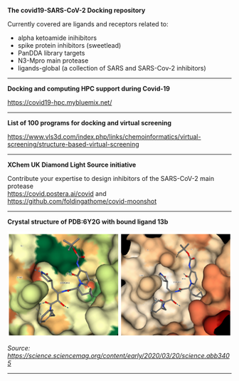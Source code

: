 <B>The covid19-SARS-CoV-2 Docking repository </B>

Currently covered are ligands and receptors related to:
* alpha ketoamide inihibitors
* spike protein inhibitors (sweetlead)
* PanDDA library targets
* N3-Mpro main protease
* ligands-global (a collection of SARS and SARS-Cov-2 inhibitors)
---

<B>Docking and computing HPC support during Covid-19 </B>
  
https://covid19-hpc.mybluemix.net/

---

<B>List of 100 programs for docking and virtual screening</B>

https://www.vls3d.com/index.php/links/chemoinformatics/virtual-screening/structure-based-virtual-screening


---

<B>XChem UK  Diamond Light Source initiative</B>  

Contribute your expertise to design inhibitors of the SARS-CoV-2 main protease  
https://covid.postera.ai/covid and  
https://github.com/foldingathome/covid-moonshot   

---

<B>Crystal structure of PDB:6Y2G with bound ligand 13b</B>

![Ligand picture](https://github.com/tobigithub/covid19-SARS-CoV-2/blob/master/docking/alpha-ketoamide/PDB6Y2G-ligand-13b-dock.PNG)

<I>Source: https://science.sciencemag.org/content/early/2020/03/20/science.abb3405</I>

---
